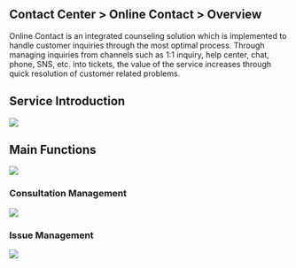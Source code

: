 ## Contact Center > Online Contact > Overview
Online Contact is an integrated counseling solution which is implemented to handle customer inquiries through the most optimal process. Through managing inquiries from channels such as 1:1 inquiry, help center, chat, phone, SNS, etc. into tickets, the value of the service increases through quick resolution of customer related problems.
 
## Service Introduction
![](http://static.toastoven.net/prod_contact_center/OC_overview_en_1.png)

## Main Functions
![](http://static.toastoven.net/prod_contact_center/OC_overview_en_2.png)

### Consultation Management
![](http://static.toastoven.net/prod_contact_center/OC_overview_en_3.png)

### Issue Management
![](http://static.toastoven.net/prod_contact_center/OC_overview_en_4.png)

